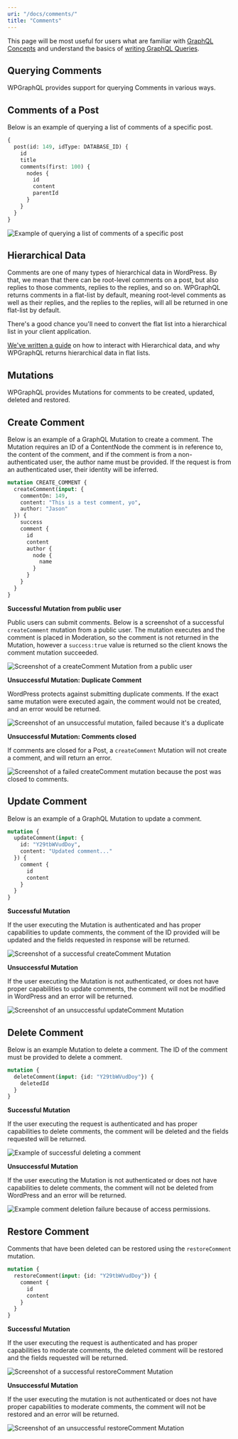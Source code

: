 ```yaml
---
uri: "/docs/comments/"
title: "Comments"
---
```


This page will be most useful for users what are familiar with [GraphQL Concepts](/docs/intro-to-graphql/) and understand the basics of [writing GraphQL Queries](/docs/intro-to-graphql/#queries-and-mutation).

## Querying Comments

WPGraphQL provides support for querying Comments in various ways.

## Comments of a Post

Below is an example of querying a list of comments of a specific post. 

```graphql
{
  post(id: 149, idType: DATABASE_ID) {
    id
    title
    comments(first: 100) {
      nodes {
        id
        content
        parentId
      }
    }
  }
}
```

![Example of querying a list of comments of a specific post](./comments-query-post.png)

## Hierarchical Data

Comments are one of many types of hierarchical data in WordPress. By that, we mean that there can be root-level comments on a post, but also replies to those comments, replies to the replies, and so on. WPGraphQL returns comments in a flat-list by default, meaning root-level comments as well as their replies, and the replies to the replies, will all be returned in one flat-list by default. 

There's a good chance you'll need to convert the flat list into a hierarchical list in your client application. 

[We've written a guide](/docs/hierarchical-data/) on how to interact with Hierarchical data, and why WPGraphQL returns hierarchical data in flat lists.

## Mutations

WPGraphQL provides Mutations for comments to be created, updated, deleted and restored.

## Create Comment

Below is an example of a GraphQL Mutation to create a comment. The Mutation requires an ID of a ContentNode the comment is in reference to, the content of the comment, and if the comment is from a non-authenticated user, the author name must be provided. If the request is from an authenticated user, their identity will be inferred.

```graphql
mutation CREATE_COMMENT {
  createComment(input: {
    commentOn: 149, 
    content: "This is a test comment, yo", 
    author: "Jason"
  }) {
    success
    comment {
      id
      content
      author {
        node {
          name
        }
      }
    }
  }
}
```

**Successful Mutation from public user**

Public users can submit comments. Below is a screenshot of a successful `createComment` mutation from a public user. The mutation executes and the comment is placed in Moderation, so the comment is not returned in the Mutation, however a `success:true` value is returned so the client knows the comment mutation succeeded.

![Screenshot of a createComment Mutation from a public user](./comments-mutation-public-user.png)

**Unsuccessful Mutation: Duplicate Comment**

WordPress protects against submitting duplicate comments. If the exact same mutation were executed again, the comment would not be created, and an error would be returned.

![Screenshot of an unsuccessful mutation, failed because it's a duplicate](./comments-mutation-duplicate-error.png)

**Unsuccessful Mutation: Comments closed**

If comments are closed for a Post, a `createComment` Mutation will not create a comment, and will return an error. 

![Screenshot of a failed createComment mutation because the post was closed to comments.](./comments-mutation-closed-failure.png)

## Update Comment

Below is an example of a GraphQL Mutation to update a comment. 

```graphql
mutation {
  updateComment(input: {
    id: "Y29tbWVudDoy", 
    content: "Updated comment..."
  }) {
    comment {
      id
      content
    }
  }
}
```

**Successful Mutation**

If the user executing the Mutation is authenticated and has proper capabilities to update comments, the comment of the ID provided will be updated and the fields requested in response will be returned. 

![Screenshot of a successful createComment Mutation](./comments-mutation-success.png)

**Unsuccessful Mutation**

If the user executing the Mutation is not authenticated, or does not have proper capabilities to update comments, the comment will not be modified in WordPress and an error will be returned. 

![Screenshot of an unsuccessful updateComment Mutation](./comments-mutation-not-allowed.png)

## Delete Comment

Below is an example Mutation to delete a comment. The ID of the comment must be provided to delete a comment. 

```graphql
mutation {
  deleteComment(input: {id: "Y29tbWVudDoy"}) {
    deletedId
  }
}
```

**Successful Mutation**

If the user executing the request is authenticated and has proper capabilities to delete comments, the comment will be deleted and the fields requested will be returned.

![Example of successful deleting a comment](./comments-mutation-delete.png)

**Unsuccessful Mutation**

If the user executing the Mutation is not authenticated or does not have capabilities to delete comments, the comment will not be deleted from WordPress and an error will be returned.

![Example comment deletion failure because of access permissions.](./comments-mutation-delete-denied.png)

## Restore Comment

Comments that have been deleted can be restored using the `restoreComment` mutation.

```graphql
mutation {
  restoreComment(input: {id: "Y29tbWVudDoy"}) {
    comment {
      id
      content
    }
  }
}
```

**Successful Mutation**

If the user executing the request is authenticated and has proper capabilities to moderate comments, the deleted comment will be restored and the fields requested will be returned.

![Screenshot of a successful restoreComment Mutation](./comments-mutation-restore-success.png)

**Unsuccessful Mutation**

If the user executing the mutation is not authenticated or does not have proper capabilities to moderate comments, the comment will not be restored and an error will be returned.

![Screenshot of an unsuccessful restoreComment Mutation](./comments-mutation-restore-not-allowed.png)
